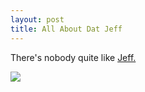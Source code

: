 ```yaml
---
layout: post
title: All About Dat Jeff
---
```


There's nobody quite like <a href="http://www.urbandictionary.com/define.php?term=Jeff">Jeff.</a>

<img src="http://api.ning.com/files/a5b4X5Lcvi0kISUlXddlB35USG8Aa1AI6qBnneaU8gPuYulPH4NQiJfCeQ7yUAd6pJIt5Xr3S9DJODBhWcPAlaObzrk9639o/funnycaptionstimmywassoupsetwhenherealizedjeffhadwornthesamedress.jpg" class="container" />